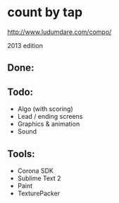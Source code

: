 count by tap
============
http://www.ludumdare.com/compo/

2013 edition


Done:
----

Todo:
----

  - Algo (with scoring)
  - Lead / ending screens
  - Graphics & animation
  - Sound


Tools:
------

  - Corona SDK
  - Sublime Text 2
  - Paint
  - TexturePacker
